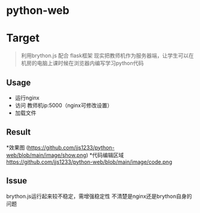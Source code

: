 #  python-web
Target
=========================
>利用brython.js 配合 flask框架 现实把教师机作为服务器端，让学生可以在机房的电脑上课时候在浏览器内编写学习python代码

Usage
---------------------------------------------
* 运行nginx
* 访问  教师机ip:5000（nginx可修改设置）
* 加载文件

Result
---------------------------------------------
*效果图
(https://github.com/jjs1233/python-web/blob/main/image/show.png)
*代码编辑区域
https://github.com/jjs1233/python-web/blob/main/image/code.png

Issue
---------------------------------------------
brython.js运行起来较不稳定，需增强稳定性
不清楚是nginx还是brython自身的问题
